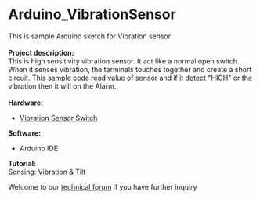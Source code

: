 # Arduino_VibrationSensor
This is sample Arduino sketch for Vibration sensor<br/><br/>
<strong>Project description: </strong><br/>
This is high sensitivity vibration sensor. It act like a normal open switch. When it senses vibration, the terminals touches together and create a short circuit. This sample code read value of sensor and if it detect "HIGH" or the vibration then it will on the Alarm. <br/><br/>
<strong> Hardware:</strong><br/>
<ul>
<li><a href="http://cytron.com.my/p-sn-vbr-18010p" target="_blank">Vibration Sensor Switch</a></li>
</ul>
<strong>Software: </strong></br>
<ul>
<li> Arduino IDE</li>
</ul>
<strong>Tutorial:</strong><br/>
<a href="http://tutorial.cytron.com.my/2015/04/04/sensing-vibration-tilt/" target="_blank">Sensing: Vibration & Tilt</a><br/>

Welcome to our <a href="http://forum.cytron.com.my" target="_blank"> technical forum</a> if you have further inquiry
